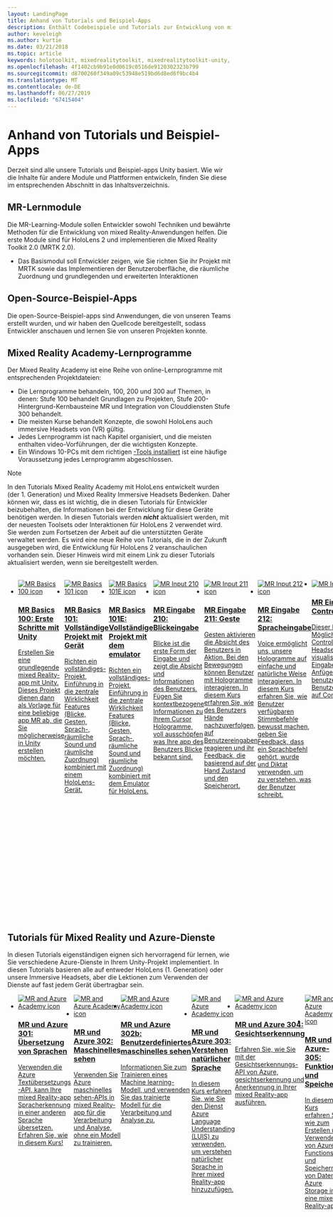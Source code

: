 ```yaml
---
layout: LandingPage
title: Anhand von Tutorials und Beispiel-Apps
description: Enthält Codebeispiele und Tutorials zur Entwicklung von mixed Reality an.
author: keveleigh
ms.author: kurtie
ms.date: 03/21/2018
ms.topic: article
keywords: holotoolkit, mixedrealitytoolkit, mixedrealitytoolkit-unity, academy, tutorial
ms.openlocfilehash: 4f1402cb9b91e0d0619c0516de9120302323b799
ms.sourcegitcommit: d8700260f349a09c53948e519bd6d8ed6f9bc4b4
ms.translationtype: MT
ms.contentlocale: de-DE
ms.lasthandoff: 06/27/2019
ms.locfileid: "67415404"
---
```

# <a name="tutorials-and-sample-apps"></a>Anhand von Tutorials und Beispiel-Apps

Derzeit sind alle unsere Tutorials und Beispiel-apps Unity basiert.  Wie wir die Inhalte für andere Module und Plattformen entwickeln, finden Sie diese im entsprechenden Abschnitt in das Inhaltsverzeichnis.

## <a name="mr-learning-modules"></a>MR-Lernmodule

Die MR-Learning-Module sollen Entwickler sowohl Techniken und bewährte Methoden für die Entwicklung von mixed Reality-Anwendungen helfen.  Die erste Module sind für HoloLens 2 und implementieren die Mixed Reality Toolkit 2.0 (MRTK 2.0).
* Das Basismodul soll Entwickler zeigen, wie Sie richten Sie ihr Projekt mit MRTK sowie das Implementieren der Benutzeroberfläche, die räumliche Zuordnung und grundlegenden und erweiterten Interaktionen

## <a name="open-source-sample-apps"></a>Open-Source-Beispiel-Apps

Die open-Source-Beispiel-apps sind Anwendungen, die von unseren Teams erstellt wurden, und wir haben den Quellcode bereitgestellt, sodass Entwickler anschauen und lernen Sie von unseren Projekten konnte.

## <a name="mixed-reality-academy-tutorials"></a>Mixed Reality Academy-Lernprogramme

Der Mixed Reality Academy ist eine Reihe von online-Lernprogramme mit entsprechenden Projektdateien: 
* Die Lernprogramme behandeln, 100, 200 und 300 auf Themen, in denen: Stufe 100 behandelt Grundlagen zu Projekten, Stufe 200-Hintergrund-Kernbausteine MR und Integration von Clouddiensten Stufe 300 behandelt.
* Die meisten Kurse behandelt Konzepte, die sowohl HoloLens auch immersive Headsets von (VR) gültig. 
* Jedes Lernprogramm ist nach Kapitel organisiert, und die meisten enthalten video-Vorführungen, der die wichtigsten Konzepte. 
* Ein Windows 10-PCs mit dem richtigen [-Tools installiert](install-the-tools.md) ist eine häufige Voraussetzung jedes Lernprogramm abgeschlossen.

>[!NOTE]
>In den Tutorials Mixed Reality Academy mit HoloLens entwickelt wurden (der 1. Generation) und Mixed Reality Immersive Headsets Bedenken.  Daher können wir, dass es ist wichtig, die in diesen Tutorials für Entwickler beizubehalten, die Informationen bei der Entwicklung für diese Geräte benötigen werden.  In diesen Tutorials werden **_nicht_** aktualisiert werden, mit der neuesten Toolsets oder Interaktionen für HoloLens 2 verwendet wird.  Sie werden zum Fortsetzen der Arbeit auf die unterstützten Geräte verwaltet werden. Es wird eine neue Reihe von Tutorials, die in der Zukunft ausgegeben wird, die Entwicklung für HoloLens 2 veranschaulichen vorhanden sein.  Dieser Hinweis wird mit einem Link zu dieser Tutorials aktualisiert werden, wenn sie bereitgestellt werden.

<br>
<ul id="cardtypes-W" class="cardsW panelContent" style="display: flex; margin-top: 0px;">
                            <li>
                                    <a href="holograms-100.md" title="MR Basics 100" data-linktype="absolute-path">
                                    <div class="cardSize">
                                        <div class="cardPadding">
                                            <div class="card">
                                                <div class="cardImageOuter">
                                                    <div class="cardImage">
                                                        <img src="images/Holograms100.jpg" alt="MR Basics 100 icon">
                                                    </div>
                                                </div>
                                                <div class="cardText">
                                                    <h3>MR Basics 100: Erste Schritte mit Unity</h3>
                                                    <p>Erstellen Sie eine grundlegende mixed Reality-app mit Unity. Dieses Projekt dienen dann als Vorlage für eine beliebige app MR ab, die Sie möglicherweise in Unity erstellen möchten.</p>
                                                </div>
                                            </div>
                                        </div>
                                    </div>
                               </a>
                            </li>
                            <li>
                                  <a href="holograms-101.md" title="MR Basics 101" data-linktype="absolute-path">
                                    <div class="cardSize">
                                        <div class="cardPadding">
                                            <div class="card">
                                                <div class="cardImageOuter">
                                                    <div class="cardImage">
                                                        <img src="images/Holograms101.jpg" alt="MR Basics 101 icon">
                                                    </div>
                                                </div>
                                                <div class="cardText">
                                                    <h3>MR Basics 101: Vollständige Projekt mit Gerät</h3>
                                                    <p>Richten ein vollständiges-Projekt, Einführung in die zentrale Wirklichkeit Features (Blicke, Gesten, Sprach-, räumliche Sound und räumliche Zuordnung) kombiniert mit einem HoloLens-Gerät.</p>
                                                </div>
                                            </div>
                                        </div>
                                    </div>
                               </a>
                            </li>
                            <li>
                                <a href="holograms-101e.md" title="MR Basics 101E" data-linktype="absolute-path">
                                    <div class="cardSize">
                                        <div class="cardPadding">
                                            <div class="card">
                                                <div class="cardImageOuter">
                                                    <div class="cardImage">
                                                        <img src="images/Holograms101E.jpg" alt="MR Basics 101E icon">
                                                    </div>
                                                </div>
                                                <div class="cardText">
                                                    <h3>MR Basics 101E: Vollständige Projekt mit dem emulator</h3>
                                                    <p>Richten ein vollständiges-Projekt, Einführung in die zentrale Wirklichkeit Features (Blicke, Gesten, Sprach-, räumliche Sound und räumliche Zuordnung) kombiniert mit dem Emulator für HoloLens.</p>
                                                </div>
                                            </div>
                                        </div>
                                    </div>
                                  </a>
                            </li>
                            <li>
                             <a href="holograms-210.md" title="MR Eingabe 210" data-linktype="absolute-path">
                              <div class="cardSize">
                                  <div class="cardPadding">
                                      <div class="card">
                                          <div class="cardImageOuter">
                                              <div class="cardImage">
                                                  <img src="images/Holograms210.jpg" alt="MR Input 210 icon">
                                              </div>
                                          </div>
                                          <div class="cardText">
                                              <h3>MR Eingabe 210: Blickeingabe</h3>
                                              <p>Blicke ist die erste Form der Eingabe und zeigt die Absicht und Informationen des Benutzers. Fügen Sie kontextbezogene Informationen zu Ihrem Cursor Hologramme, voll ausschöpfen was Ihre app des Benutzers Blicke bekannt sind.</p>
                                          </div>
                                      </div>
                                  </div>
                              </div>
                               </a>
                            </li>
                            <li>
                            <a href="holograms-211.md" title="MR Eingabe 211" data-linktype="absolute-path">
                              <div class="cardSize">
                                  <div class="cardPadding">
                                      <div class="card">
                                          <div class="cardImageOuter">
                                              <div class="cardImage">
                                                  <img src="images/Holograms211.jpg" alt="MR Input 211 icon">
                                              </div>
                                          </div>
                                          <div class="cardText">
                                              <h3>MR Eingabe 211: Geste</h3>
                                              <p>Gesten aktivieren die Absicht des Benutzers in Aktion. Bei den Bewegungen können Benutzer mit Hologramme interagieren. In diesem Kurs erfahren Sie, wie des Benutzers Hände nachzuverfolgen, auf Benutzereingaben reagieren und ihr Feedback, die basierend auf der Hand Zustand und den Speicherort.</p>
                                          </div>
                                      </div>
                                  </div>
                              </div>
                              </a>
                            </li>         
                            <li>
                             <a href="holograms-212.md" title="MR Eingabe 212" data-linktype="absolute-path">
                              <div class="cardSize">
                                  <div class="cardPadding">
                                      <div class="card">
                                          <div class="cardImageOuter">
                                              <div class="cardImage">
                                                  <img src="images/Holograms212.jpg" alt="MR Input 212 icon">
                                              </div>
                                          </div>
                                          <div class="cardText">
                                              <h3>MR Eingabe 212: Spracheingabe</h3>
                                              <p>Voice ermöglicht uns, unsere Hologramme auf einfache und natürliche Weise interagieren. In diesem Kurs erfahren Sie, wie Benutzer verfügbaren Stimmbefehle bewusst machen, geben Sie Feedback, dass ein Sprachbefehl gehört, wurde und Diktat verwenden, um zu verstehen, was der Benutzer schreibt.</p>
                                          </div>
                                      </div>
                                  </div>
                              </div>
                              </a>
                            </li>
                             <li>
                              <a href="mixed-reality-213.md" title="MR Eingabe 213" data-linktype="absolute-path">
                              <div class="cardSize">
                                  <div class="cardPadding">
                                      <div class="card">
                                          <div class="cardImageOuter">
                                              <div class="cardImage">
                                                  <img src="images/MR213v2.jpg" alt="MR Input 213 icon">
                                              </div>
                                          </div>
                                          <div class="cardText">
                                              <h3>MR Eingabe 213: Motion-Controller</h3>
                                              <p>Dieser Kurs wird über die Möglichkeiten von Motion-Controller im immersive Headsets von (VR) visualisieren, Behandeln von Eingabeereignissen und Anfügen von benutzerdefinierter Benutzeroberflächenelemente auf Controller.</p>
                                          </div>
                                      </div>
                                  </div>
                              </div>
                              </a>
                            </li>   
                              <li>
                              <a href="holograms-220.md" title="MR Spatial 220" data-linktype="absolute-path">
                              <div class="cardSize">
                                  <div class="cardPadding">
                                      <div class="card">
                                          <div class="cardImageOuter">
                                              <div class="cardImage">
                                                  <img src="images/Holograms220b.jpg" alt="MR Spatial 220 icon">
                                              </div>
                                          </div>
                                          <div class="cardText">
                                              <h3>MR Spatial 220: Raumklang</h3>
                                              <p>Räumliche Sound breathes Leben in Hologramme und sorgt dafür, dass. In diesem Kurs erfahren Sie, wie räumliche Sound Hologramme von Grund auf in der umgebenden Welt verwenden, geben von Feedback während Interaktionen und Audio zu verwenden, um Ihre Hologramme zu suchen.</p>
                                          </div>
                                      </div>
                                  </div>
                              </div>
                              </a>
                            </li>      
                               <li>
                               <a href="holograms-230.md" title="MR Spatial 230" data-linktype="absolute-path">
                              <div class="cardSize">
                                  <div class="cardPadding">
                                      <div class="card">
                                          <div class="cardImageOuter">
                                              <div class="cardImage">
                                                  <img src="images/Holograms230.jpg" alt="MR Spatial 230 icon">
                                              </div>
                                          </div>
                                          <div class="cardText">
                                              <h3>MR Spatial 230: Räumliche Zuordnung</h3>
                                              <p>Räumliche Zuordnung vereint die reale Welt und die virtuelle Welt. Sie Shader erkunden und verwenden, um Ihrem Bereich zu visualisieren. Klicken Sie dann erfahren Sie, vereinfachen das Netz Platz in einfachen Ebenen, senden Sie Feedback zum Platzieren von Hologramme auf realen Oberflächen und Durchsuchen visuelle Effekte verdecken.</p>
                                          </div>
                                      </div>
                                  </div>
                              </div>
                             </a>
                            </li> 
                                <li>
                                <a href="holograms-240.md" title="Freigeben von 240 MR" data-linktype="absolute-path">
                              <div class="cardSize">
                                  <div class="cardPadding">
                                      <div class="card">
                                          <div class="cardImageOuter">
                                              <div class="cardImage">
                                                  <img src="images/Holograms240.jpg" alt="MR Sharing 240 icon">
                                              </div>
                                          </div>
                                          <div class="cardText">
                                              <h3>MR 240 freigeben: Mehrere HoloLens-Geräte</h3>
                                              <p>Unser Projekt //Build 2016! Richten Sie ein vollständiges-Projekt mit HoloLens-Geräte, Benutzer zur Teilnahme an einer freigegebenen holographic Welt gemeinsam Koordinatensysteme aus.</p>
                                          </div>
                                      </div>
                                  </div>
                              </div>
                             </a>
                            </li> 
                                 <li>
                                   <a href="mixed-reality-250.md" title="Freigeben von 250 MR" data-linktype="absolute-path">
                              <div class="cardSize">
                                  <div class="cardPadding">
                                      <div class="card">
                                          <div class="cardImageOuter">
                                              <div class="cardImage">
                                                  <img src="images/MR250-new.jpg" alt="MR Sharing 250 icon">
                                              </div>
                                          </div>
                                          <div class="cardText">
                                              <h3>MR 250 freigeben: HoloLens und immersive headsets</h3>
                                              <p>In unserem //Build 2017-Projekt zeigen wir Ihnen, dass die besonderen Stärken von HoloLens und immersive Headsets von (VR) in einem freigegebenen, Geräteübergreifende-Oberfläche zum Erstellen einer app, die genutzt werden.</p>
                                          </div>
                                      </div>
                                  </div>
                              </div>
                              </a>
                            </li> 
</ul>

## <a name="mixed-reality-and-azure-services-tutorials"></a>Tutorials für Mixed Reality und Azure-Dienste

In diesen Tutorials eigenständigen eignen sich hervorragend für lernen, wie Sie verschiedene Azure-Dienste in Ihrem Unity-Projekt implementiert.  In diesen Tutorials basieren alle auf entweder HoloLens (1. Generation) oder unsere Immersive Headsets, aber die Lektionen zum Verwenden der Dienste auf fast jedem Gerät übertragbar sein.

<ul id="cardtypes-W" class="cardsW panelContent" style="display: flex; margin-top: 0px;">
    <li>
                                   <a href="mr-azure-301.md" title="MR und Azure 301" data-linktype="absolute-path">
                              <div class="cardSize">
                                  <div class="cardPadding">
                                      <div class="card">
                                          <div class="cardImageOuter">
                                              <div class="cardImage">
                                                  <img src="images/MR-Azure-AcademyTile.jpg" alt="MR and Azure Academy icon">
                                              </div>
                                          </div>
                                          <div class="cardText">
                                              <h3>MR und Azure 301: Übersetzung von Sprachen</h3>
                                              <p>Verwenden die Azure Textübersetzungs-API, kann Ihre mixed Reality-app Spracherkennung in einer anderen Sprache übersetzen. Erfahren Sie, wie in diesem Kurs!</p>
                                          </div>
                                      </div>
                                  </div>
                              </div>
                              </a>
                            </li>
                                 <li>
                                   <a href="mr-azure-302.md" title="MR und Azure 302" data-linktype="absolute-path">
                              <div class="cardSize">
                                  <div class="cardPadding">
                                      <div class="card">
                                          <div class="cardImageOuter">
                                              <div class="cardImage">
                                                  <img src="images/MR-Azure-AcademyTile.jpg" alt="MR and Azure Academy icon">
                                              </div>
                                          </div>
                                          <div class="cardText">
                                              <h3>MR und Azure 302: Maschinelles sehen</h3>
                                              <p>Verwenden Sie Azure maschinelles sehen-APIs in mixed Reality-app für die Verarbeitung und Analyse, ohne ein Modell zu trainieren.</p>
                                          </div>
                                      </div>
                                  </div>
                              </div>
                              </a>
                            </li>
                                 <li>
                                   <a href="mr-azure-302b.md" title="MR und Azure 302b" data-linktype="absolute-path">
                              <div class="cardSize">
                                  <div class="cardPadding">
                                      <div class="card">
                                          <div class="cardImageOuter">
                                              <div class="cardImage">
                                                  <img src="images/MR-Azure-AcademyTile.jpg" alt="MR and Azure Academy icon">
                                              </div>
                                          </div>
                                          <div class="cardText">
                                              <h3>MR und Azure 302b: Benutzerdefiniertes maschinelles sehen</h3>
                                              <p>Informationen Sie zum Trainieren eines Machine learning-Modell, und verwenden Sie das trainierte Modell für die Verarbeitung und Analyse zu.</p>
                                          </div>
                                      </div>
                                  </div>
                              </div>
                              </a>
                            </li>                            
                                 <li>
                                   <a href="mr-azure-303.md" title="MR und Azure 303" data-linktype="absolute-path">
                              <div class="cardSize">
                                  <div class="cardPadding">
                                      <div class="card">
                                          <div class="cardImageOuter">
                                              <div class="cardImage">
                                                  <img src="images/MR-Azure-AcademyTile.jpg" alt="MR and Azure Academy icon">
                                              </div>
                                          </div>
                                          <div class="cardText">
                                              <h3>MR und Azure 303: Verstehen natürlicher Sprache</h3>
                                              <p>In diesem Kurs erfahren Sie, wie Sie den Dienst Azure Language Understanding (LUIS) zu verwenden, um verstehen natürlicher Sprache in Ihrer mixed Reality-app hinzuzufügen.</p>
                                          </div>
                                      </div>
                                  </div>
                              </div>
                              </a>
                            </li>
                                 <li>
                                   <a href="mr-azure-304.md" title="MR und Azure 304" data-linktype="absolute-path">
                              <div class="cardSize">
                                  <div class="cardPadding">
                                      <div class="card">
                                          <div class="cardImageOuter">
                                              <div class="cardImage">
                                                  <img src="images/MR-Azure-AcademyTile.jpg" alt="MR and Azure Academy icon">
                                              </div>
                                          </div>
                                          <div class="cardText">
                                              <h3>MR und Azure 304: Gesichtserkennung</h3>
                                              <p>Erfahren Sie, wie Sie mit der Gesichtserkennungs-API von Azure, gesichtserkennung und Anerkennung in Ihrer mixed Reality-app ausführen.</p>
                                          </div>
                                      </div>
                                  </div>
                              </div>
                              </a>
                            </li>
                                 <li>
                                   <a href="mr-azure-305.md" title="MR und Azure 305" data-linktype="absolute-path">
                              <div class="cardSize">
                                  <div class="cardPadding">
                                      <div class="card">
                                          <div class="cardImageOuter">
                                              <div class="cardImage">
                                                  <img src="images/MR-Azure-AcademyTile.jpg" alt="MR and Azure Academy icon">
                                              </div>
                                          </div>
                                          <div class="cardText">
                                              <h3>MR und Azure-305: Funktionen und Speicher</h3>
                                              <p>In diesem Kurs erfahren Sie, wie zum Erstellen und Verwenden von Azure Functions, und Speichern von Daten in Azure Storage in eine mixed Reality-app.</p>
                                          </div>
                                      </div>
                                  </div>
                              </div>
                              </a>
                            </li>
                                 <li>
                                   <a href="mr-azure-306.md" title="MR und Azure 306" data-linktype="absolute-path">
                              <div class="cardSize">
                                  <div class="cardPadding">
                                      <div class="card">
                                          <div class="cardImageOuter">
                                              <div class="cardImage">
                                                  <img src="images/MR-Azure-AcademyTile.jpg" alt="MR and Azure Academy icon">
                                              </div>
                                          </div>
                                          <div class="cardText">
                                              <h3>MR und Azure 306: Streaming-Videos</h3>
                                              <p>Erfahren Sie, wie Sie Azure Media Services zum Streamen von 360-Grad-Videos in einem Windows Mixed Reality immersive (VR)-Funktionen zu verwenden.</p>
                                          </div>
                                      </div>
                                  </div>
                              </div>
                              </a>
                            </li>
                                 <li>
                                   <a href="mr-azure-307.md" title="MR und Azure 307" data-linktype="absolute-path">
                              <div class="cardSize">
                                  <div class="cardPadding">
                                      <div class="card">
                                          <div class="cardImageOuter">
                                              <div class="cardImage">
                                                  <img src="images/MR-Azure-AcademyTile.jpg" alt="MR and Azure Academy icon">
                                              </div>
                                          </div>
                                          <div class="cardText">
                                              <h3>MR und Azure-307: Machine Learning</h3>
                                              <p>Nutzen Sie Azure Machine Learning Studio in Ihrer mixed Reality-app eine große Anzahl von Machine learning (ML) Algorithmen bereitstellen.</p>
                                          </div>
                                      </div>
                                  </div>
                              </div>
                              </a>
                            </li>
                                 <li>
                                   <a href="mr-azure-308.md" title="MR und Azure 308" data-linktype="absolute-path">
                              <div class="cardSize">
                                  <div class="cardPadding">
                                      <div class="card">
                                          <div class="cardImageOuter">
                                              <div class="cardImage">
                                                  <img src="images/MR-Azure-AcademyTile.jpg" alt="MR and Azure Academy icon">
                                              </div>
                                          </div>
                                          <div class="cardText">
                                              <h3>MR und Azure-308: Geräteübergreifende Benachrichtigungen</h3>
                                              <p>Klicken Sie in diesem Kurs erfahren Sie, wie Sie mehrere Azure-Dienste zu verwenden, um die Übermittlung von Pushbenachrichtigungen und Szene ändert sich von einer PC-app in ein mixed Reality-app.</p>
                                          </div>
                                      </div>
                                  </div>
                              </div>
                              </a>
                            </li>
                                 <li>
                                   <a href="mr-azure-309.md" title="MR und Azure 309" data-linktype="absolute-path">
                              <div class="cardSize">
                                  <div class="cardPadding">
                                      <div class="card">
                                          <div class="cardImageOuter">
                                              <div class="cardImage">
                                                  <img src="images/MR-Azure-AcademyTile.jpg" alt="MR and Azure Academy icon">
                                              </div>
                                          </div>
                                          <div class="cardText">
                                              <h3>MR und Azure 309: Application insights</h3>
                                              <p>Verwenden Sie den Azure Application Insights-Dienst zum Sammeln von Analysen in Benutzerverhalten innerhalb einer mixed Reality-app.</p>
                                          </div>
                                      </div>
                                  </div>
                              </div>
                              </a>
                            </li> 
                                 <li>
                                   <a href="mr-azure-310.md" title="MR und Azure 310" data-linktype="absolute-path">
                              <div class="cardSize">
                                  <div class="cardPadding">
                                      <div class="card">
                                          <div class="cardImageOuter">
                                              <div class="cardImage">
                                                  <img src="images/MR-Azure-AcademyTile.jpg" alt="MR and Azure Academy icon">
                                              </div>
                                          </div>
                                          <div class="cardText">
                                              <h3>MR und Azure-310: Erkennung von Objekten</h3>
                                              <p>Trainieren von Machine Learning-Modell aus, und verwenden Sie das trainierte Modell zur Erkennung von ähnlicher Objekte und ihre Positionen in der realen Welt.</p>
                                          </div>
                                      </div>
                                  </div>
                              </div>
                              </a>
                            </li> 
                                 <li>
                                   <a href="mr-azure-311.md" title="MR und Azure-311" data-linktype="absolute-path">
                              <div class="cardSize">
                                  <div class="cardPadding">
                                      <div class="card">
                                          <div class="cardImageOuter">
                                              <div class="cardImage">
                                                  <img src="images/MR-Azure-AcademyTile.jpg" alt="MR and Azure Academy icon">
                                              </div>
                                          </div>
                                          <div class="cardText">
                                              <h3>MR und Azure-311: Microsoft Graph</h3>
                                              <p>Erfahren Sie, wie Sie mit Microsoft Graph-Dienste in mixed Reality-app verbinden.</p>
                                          </div>
                                      </div>
                                  </div>
                              </div>
                              </a>
                            </li> 
                                 <li>
                                   <a href="mr-azure-312.md" title="MR und Azure 312" data-linktype="absolute-path">
                              <div class="cardSize">
                                  <div class="cardPadding">
                                      <div class="card">
                                          <div class="cardImageOuter">
                                              <div class="cardImage">
                                                  <img src="images/MR-Azure-AcademyTile.jpg" alt="MR and Azure Academy icon">
                                              </div>
                                          </div>
                                          <div class="cardText">
                                              <h3>MR und Azure-312: Bot-integration</h3>
                                              <p>Erstellen und Bereitstellen von einem Bot mit Microsoft Bot Framework v4 und in ein mixed Reality-app mit ihm kommunizieren.</p>
                                          </div>
                                      </div>
                                  </div>
                              </div>
                              </a>
                            </li> 
                                 <li>
                                   <a href="mr-azure-313.md" title="MR und Azure 313" data-linktype="absolute-path">
                              <div class="cardSize">
                                  <div class="cardPadding">
                                      <div class="card">
                                          <div class="cardImageOuter">
                                              <div class="cardImage">
                                                  <img src="images/MR-Azure-AcademyTile.jpg" alt="MR and Azure Academy icon">
                                              </div>
                                          </div>
                                          <div class="cardText">
                                              <h3>MR und Azure-313: IoT Hub-Dienst</h3>
                                              <p>Erfahren Sie, wie Azure IoT Hub-Dienst auf einem virtuellen Computer implementieren, und Visualisieren von Daten für HoloLens.</p>
                                          </div>
                                      </div>
                                  </div>
                              </div>
                              </a>
                            </li> 
</ul>
